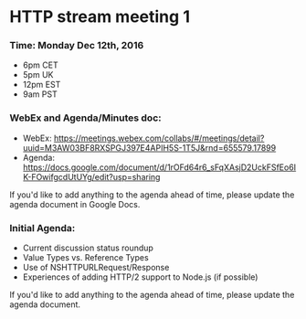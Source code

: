 # HTTP stream meeting 1

### Time: Monday Dec 12th, 2016
* 6pm CET 
* 5pm UK 
* 12pm EST 
* 9am PST

### WebEx and Agenda/Minutes doc:
* WebEx:     https://meetings.webex.com/collabs/#/meetings/detail?uuid=M3AW03BF8RXSPGJ397E4APIH5S-1T5J&rnd=655579.17899
* Agenda:    https://docs.google.com/document/d/1rOFd64r6_sFqXAsjD2UckFSfEo6IK-FOwifgcdUtUYg/edit?usp=sharing

If you'd like to add anything to the agenda ahead of time, please update the agenda document in Google Docs.

### Initial Agenda:
* Current discussion status roundup
* Value Types vs. Reference Types
* Use of NSHTTPURLRequest/Response
* Experiences of adding HTTP/2 support to Node.js (if possible)

If you'd like to add anything to the agenda ahead of time, please update the agenda document.
